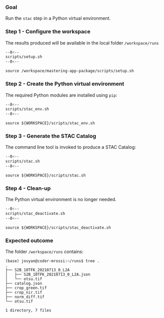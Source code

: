### Goal

Run the `stac` step in a Python virtual environment.

### Step 1 - Configure the workspace

The results produced will be available in the local folder `/workspace/runs`

```bash linenums="1" hl_lines="2-4" title="terminal"
--8<--
scripts/setup.sh
--8<--
```

```
source /workspace/mastering-app-package/scripts/setup.sh
```

### Step 2 - Create the Python virtual environment

The required Python modules are installed using `pip`:

```bash linenums="1" hl_lines="3" title="terminal"
--8<--
scripts/stac_env.sh
--8<--
```

```
source ${WORKSPACE}/scripts/stac_env.sh
```

### Step 3 - Generate the STAC Catalog

The command line tool is invoked to produce a STAC Catalog:

```bash linenums="1" hl_lines="7-9"  title="terminal"
--8<--
scripts/stac.sh
--8<--
```

```
source ${WORKSPACE}/scripts/stac.sh
```

### Step 4 - Clean-up

The Python virtual environment is no longer needed.

```bash linenums="1" title="terminal"
--8<--
scripts/stac_deactivate.sh
--8<--
```

```
source ${WORKSPACE}/scripts/stac_deactivate.sh
```

### Expected outcome

The folder `/workspace/runs` contains: 

```
(base) jovyan@coder-mrossi:~/runs$ tree .
.
├── S2B_10TFK_20210713_0_L2A
│   ├── S2B_10TFK_20210713_0_L2A.json
│   └── otsu.tif
├── catalog.json
├── crop_green.tif
├── crop_nir.tif
├── norm_diff.tif
└── otsu.tif

1 directory, 7 files
```